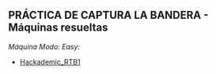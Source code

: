 ## PRÁCTICA DE CAPTURA LA BANDERA - Máquinas resueltas

*Máquina Modo: Easy:*
- <a href="https://github.com/R3LI4NT/ctf-practica/blob/main/Maquinas-Easy/Hackademic_RTB1.md" target="_blank">Hackademic_RTB1</a>
